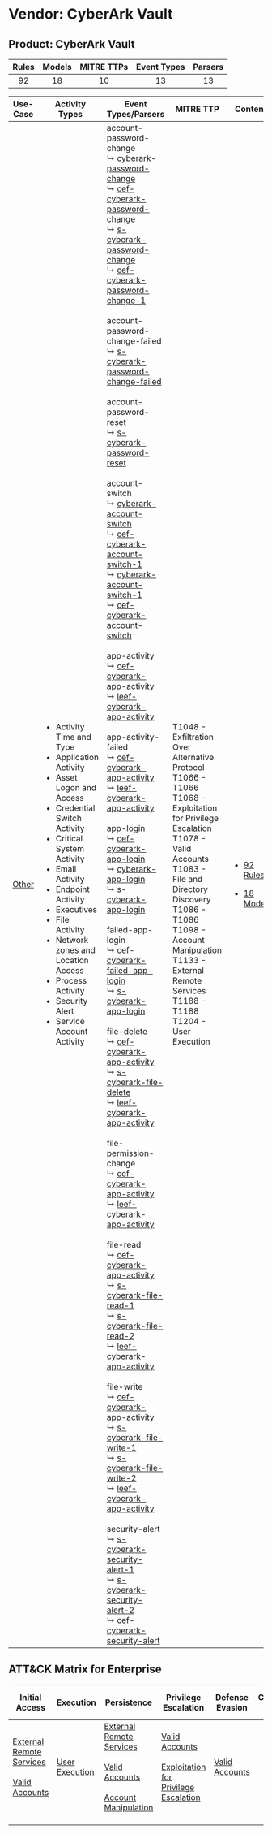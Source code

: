 Vendor: CyberArk Vault
======================
Product: CyberArk Vault
-----------------------
| Rules | Models | MITRE TTPs | Event Types | Parsers |
|:-----:|:------:|:----------:|:-----------:|:-------:|
|  92   |   18   |     10     |     13      |   13    |

|                Use-Case                | Activity Types                                                                                                                                                                                                                                                                                                                                                                                 | Event Types/Parsers                                                                                                                                                                                                                                                                                                                                                                                                                                                                                                                                                                                                                                                                                                                                                                                                                                                                                                                                                                                                                                                                                                                                                                                                                                                                                                                                                                                                                                                                                                                                                                                                                                                                                                                                                                                                                                                                                                                                                                                                                                                                                                                                                                                                                                                                                                                                                                                                                                                                                                                                                                                                                                                                                                                                                                                                                                                                                                                                                                                                                                                                                                                                                                                                                                                                                                                                                                                                                                                          | MITRE TTP                                                                                                                                                                                                                                                                                                              | Content                                                                                                          |
|:--------------------------------------:| ---------------------------------------------------------------------------------------------------------------------------------------------------------------------------------------------------------------------------------------------------------------------------------------------------------------------------------------------------------------------------------------------- | ---------------------------------------------------------------------------------------------------------------------------------------------------------------------------------------------------------------------------------------------------------------------------------------------------------------------------------------------------------------------------------------------------------------------------------------------------------------------------------------------------------------------------------------------------------------------------------------------------------------------------------------------------------------------------------------------------------------------------------------------------------------------------------------------------------------------------------------------------------------------------------------------------------------------------------------------------------------------------------------------------------------------------------------------------------------------------------------------------------------------------------------------------------------------------------------------------------------------------------------------------------------------------------------------------------------------------------------------------------------------------------------------------------------------------------------------------------------------------------------------------------------------------------------------------------------------------------------------------------------------------------------------------------------------------------------------------------------------------------------------------------------------------------------------------------------------------------------------------------------------------------------------------------------------------------------------------------------------------------------------------------------------------------------------------------------------------------------------------------------------------------------------------------------------------------------------------------------------------------------------------------------------------------------------------------------------------------------------------------------------------------------------------------------------------------------------------------------------------------------------------------------------------------------------------------------------------------------------------------------------------------------------------------------------------------------------------------------------------------------------------------------------------------------------------------------------------------------------------------------------------------------------------------------------------------------------------------------------------------------------------------------------------------------------------------------------------------------------------------------------------------------------------------------------------------------------------------------------------------------------------------------------------------------------------------------------------------------------------------------------------------------------------------------------------------------------------------------------------- | ---------------------------------------------------------------------------------------------------------------------------------------------------------------------------------------------------------------------------------------------------------------------------------------------------------------------- | ---------------------------------------------------------------------------------------------------------------- |
| [Other](../../../UseCases/uc_other.md) | <ul><li>Activity Time  and Type</li><li>Application Activity</li><li>Asset Logon and Access</li><li>Credential Switch Activity</li><li>Critical System Activity</li><li>Email Activity</li><li>Endpoint Activity</li><li>Executives</li><li>File Activity</li><li>Network zones and Location Access</li><li>Process Activity</li><li>Security Alert</li><li>Service Account Activity</li></ul> |  account-password-change<br> ↳ [cyberark-password-change](Parsers/parserContent_cyberark-password-change.md)<br> ↳ [cef-cyberark-password-change](Parsers/parserContent_cef-cyberark-password-change.md)<br> ↳ [s-cyberark-password-change](Parsers/parserContent_s-cyberark-password-change.md)<br> ↳ [cef-cyberark-password-change-1](Parsers/parserContent_cef-cyberark-password-change-1.md)<br><br> account-password-change-failed<br> ↳ [s-cyberark-password-change-failed](Parsers/parserContent_s-cyberark-password-change-failed.md)<br><br> account-password-reset<br> ↳ [s-cyberark-password-reset](Parsers/parserContent_s-cyberark-password-reset.md)<br><br> account-switch<br> ↳ [cyberark-account-switch](Parsers/parserContent_cyberark-account-switch.md)<br> ↳ [cef-cyberark-account-switch-1](Parsers/parserContent_cef-cyberark-account-switch-1.md)<br> ↳ [cyberark-account-switch-1](Parsers/parserContent_cyberark-account-switch-1.md)<br> ↳ [cef-cyberark-account-switch](Parsers/parserContent_cef-cyberark-account-switch.md)<br><br> app-activity<br> ↳ [cef-cyberark-app-activity](Parsers/parserContent_cef-cyberark-app-activity.md)<br> ↳ [leef-cyberark-app-activity](Parsers/parserContent_leef-cyberark-app-activity.md)<br><br> app-activity-failed<br> ↳ [cef-cyberark-app-activity](Parsers/parserContent_cef-cyberark-app-activity.md)<br> ↳ [leef-cyberark-app-activity](Parsers/parserContent_leef-cyberark-app-activity.md)<br><br> app-login<br> ↳ [cef-cyberark-app-login](Parsers/parserContent_cef-cyberark-app-login.md)<br> ↳ [cyberark-app-login](Parsers/parserContent_cyberark-app-login.md)<br> ↳ [s-cyberark-app-login](Parsers/parserContent_s-cyberark-app-login.md)<br><br> failed-app-login<br> ↳ [cef-cyberark-failed-app-login](Parsers/parserContent_cef-cyberark-failed-app-login.md)<br> ↳ [s-cyberark-app-login](Parsers/parserContent_s-cyberark-app-login.md)<br><br> file-delete<br> ↳ [cef-cyberark-app-activity](Parsers/parserContent_cef-cyberark-app-activity.md)<br> ↳ [s-cyberark-file-delete](Parsers/parserContent_s-cyberark-file-delete.md)<br> ↳ [leef-cyberark-app-activity](Parsers/parserContent_leef-cyberark-app-activity.md)<br><br> file-permission-change<br> ↳ [cef-cyberark-app-activity](Parsers/parserContent_cef-cyberark-app-activity.md)<br> ↳ [leef-cyberark-app-activity](Parsers/parserContent_leef-cyberark-app-activity.md)<br><br> file-read<br> ↳ [cef-cyberark-app-activity](Parsers/parserContent_cef-cyberark-app-activity.md)<br> ↳ [s-cyberark-file-read-1](Parsers/parserContent_s-cyberark-file-read-1.md)<br> ↳ [s-cyberark-file-read-2](Parsers/parserContent_s-cyberark-file-read-2.md)<br> ↳ [leef-cyberark-app-activity](Parsers/parserContent_leef-cyberark-app-activity.md)<br><br> file-write<br> ↳ [cef-cyberark-app-activity](Parsers/parserContent_cef-cyberark-app-activity.md)<br> ↳ [s-cyberark-file-write-1](Parsers/parserContent_s-cyberark-file-write-1.md)<br> ↳ [s-cyberark-file-write-2](Parsers/parserContent_s-cyberark-file-write-2.md)<br> ↳ [leef-cyberark-app-activity](Parsers/parserContent_leef-cyberark-app-activity.md)<br><br> security-alert<br> ↳ [s-cyberark-security-alert-1](Parsers/parserContent_s-cyberark-security-alert-1.md)<br> ↳ [s-cyberark-security-alert-2](Parsers/parserContent_s-cyberark-security-alert-2.md)<br> ↳ [cef-cyberark-security-alert](Parsers/parserContent_cef-cyberark-security-alert.md)<br> | T1048 - Exfiltration Over Alternative Protocol<br>T1066 - T1066<br>T1068 - Exploitation for Privilege Escalation<br>T1078 - Valid Accounts<br>T1083 - File and Directory Discovery<br>T1086 - T1086<br>T1098 - Account Manipulation<br>T1133 - External Remote Services<br>T1188 - T1188<br>T1204 - User Execution<br> | [<ul><li>92 Rules</li></ul><ul><li>18 Models</li></ul>](Rules_Models/r_m_cyberark_vault_cyberark_vault_Other.md) |

ATT&CK Matrix for Enterprise
----------------------------
| Initial Access                                                                                                                                   | Execution                                                           | Persistence                                                                                                                                                                                                               | Privilege Escalation                                                                                                                                          | Defense Evasion                                                     | Credential Access | Discovery                                                                         | Lateral Movement | Collection | Command and Control | Exfiltration                                                                                | Impact |
| ------------------------------------------------------------------------------------------------------------------------------------------------ | ------------------------------------------------------------------- | ------------------------------------------------------------------------------------------------------------------------------------------------------------------------------------------------------------------------- | ------------------------------------------------------------------------------------------------------------------------------------------------------------- | ------------------------------------------------------------------- | ----------------- | --------------------------------------------------------------------------------- | ---------------- | ---------- | ------------------- | ------------------------------------------------------------------------------------------- | ------ |
| [External Remote Services](https://attack.mitre.org/techniques/T1133)<br><br>[Valid Accounts](https://attack.mitre.org/techniques/T1078)<br><br> | [User Execution](https://attack.mitre.org/techniques/T1204)<br><br> | [External Remote Services](https://attack.mitre.org/techniques/T1133)<br><br>[Valid Accounts](https://attack.mitre.org/techniques/T1078)<br><br>[Account Manipulation](https://attack.mitre.org/techniques/T1098)<br><br> | [Valid Accounts](https://attack.mitre.org/techniques/T1078)<br><br>[Exploitation for Privilege Escalation](https://attack.mitre.org/techniques/T1068)<br><br> | [Valid Accounts](https://attack.mitre.org/techniques/T1078)<br><br> |                   | [File and Directory Discovery](https://attack.mitre.org/techniques/T1083)<br><br> |                  |            |                     | [Exfiltration Over Alternative Protocol](https://attack.mitre.org/techniques/T1048)<br><br> |        |